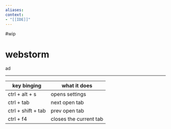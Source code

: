 ```yaml
---
aliases:
context:
- "[[IDE]]"
---
```


#wip

# webstorm

ad

---
| key binging | what it does |
| ---------- | -------------|
| ctrl + alt + s | opens settings |
| ctrl + tab | next open tab |
| ctrl + shift + tab | prev open tab |
| ctrl + f4 | closes the current tab |